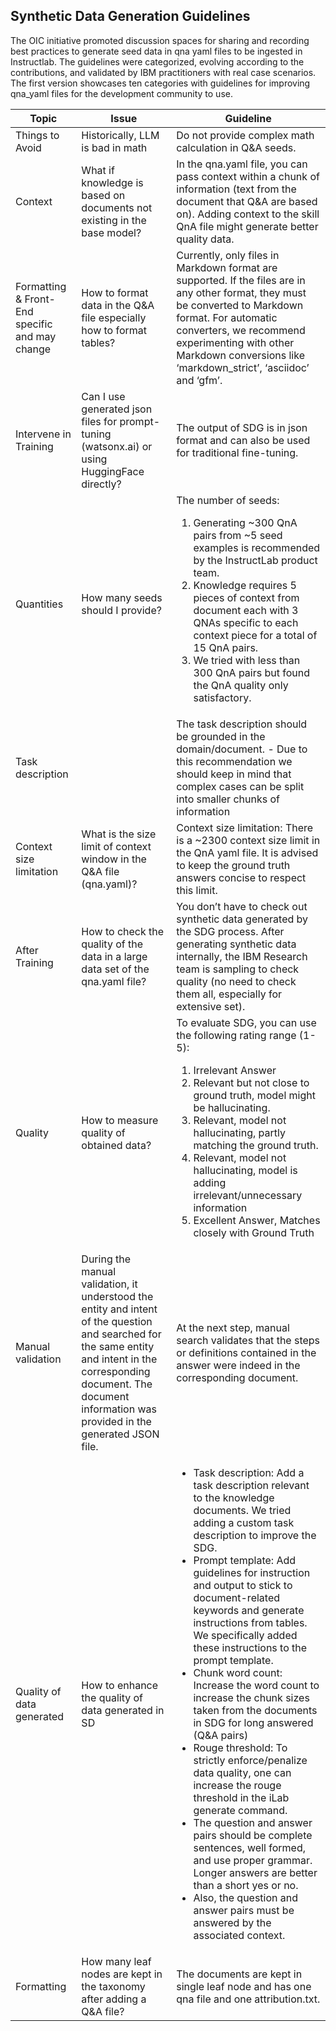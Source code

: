 ## Synthetic Data Generation Guidelines

The OIC initiative promoted discussion spaces for sharing and recording best practices to generate seed data in qna yaml files to be ingested in Instructlab. The guidelines were categorized, evolving according to the contributions, and validated by IBM practitioners with real case scenarios. The first version showcases ten categories with guidelines for improving qna_yaml files for the development community to use.

| Topic | Issue | Guideline |
| --- | --- | --- |
| Things to Avoid | Historically, LLM is bad in math | Do not provide complex math calculation in Q&A seeds. |
| Context | What if knowledge is based on documents not existing in the base model? | In the qna.yaml file, you can pass context within a chunk of information (text from the document that Q&A are based on). Adding context to the skill QnA file might generate better quality data. |
| Formatting & Front-End specific and may change | How to format data in the Q&A file especially how to format tables? | Currently, only files in Markdown format are supported. If the files are in any other format, they must be converted to Markdown format. For automatic converters, we recommend experimenting with other Markdown conversions like ‘markdown_strict’, ‘asciidoc’ and ‘gfm’. |
| Intervene in Training | Can I use generated json files for prompt-tuning (watsonx.ai) or using HuggingFace directly? | The output of SDG is in json format and can also be used for traditional fine-tuning. |
| Quantities | How many seeds should I provide? | The number of seeds: <ol><li>Generating ~300 QnA pairs from ~5 seed examples is recommended by the InstructLab product team.</li><li>Knowledge requires 5 pieces of context from document each with 3 QNAs specific to each context piece for a total of 15 QnA pairs.</li><li>We tried with less than 300 QnA pairs but found the QnA quality only satisfactory.</li><ol> |
| Task description | | The task description should be grounded in the domain/document. - Due to this recommendation we should keep in mind that complex cases can be split into smaller chunks of information |
| Context size limitation | What is the size limit of context window in the Q&A file (qna.yaml)? | Context size limitation: There is a ~2300 context size limit in the QnA yaml file. It is advised to keep the ground truth answers  concise to respect this limit. |
| After Training | How to check the quality of the data in a large data set of the qna.yaml file? | You don’t have to check out synthetic data generated by the SDG process. After generating synthetic data internally, the IBM Research team is sampling to check quality (no need to check them all, especially for extensive set). |
| Quality | How to measure quality of obtained data? | To evaluate SDG, you can use the following rating range (1-5): <ol><li>Irrelevant Answer</li><li>Relevant but not close to ground truth, model might be hallucinating.</li><li>Relevant, model not hallucinating, partly matching the ground truth.</li><li>Relevant, model not hallucinating, model is adding irrelevant/unnecessary information</li><li>Excellent Answer, Matches closely with Ground Truth</li><ol> |
| Manual validation | During the manual validation, it understood the entity and intent of the question and searched for the same entity and intent in the corresponding document. The document information was provided in the generated JSON file. | At the next step, manual search validates that the steps or definitions contained in the answer were indeed in the corresponding document. |
| Quality of data generated | How to enhance the quality of data generated in SD | <ul><li>Task description: Add a task description relevant to the knowledge documents. We tried adding a custom task description to improve the SDG.</li><li>Prompt template: Add guidelines for instruction and output to stick to document-related keywords and generate instructions from tables. We specifically added these instructions to the prompt template.</li><li>Chunk word count: Increase the word count to increase the chunk sizes taken from the documents in SDG for long answered (Q&A pairs)</li><li>Rouge threshold: To strictly enforce/penalize data quality, one can increase the rouge threshold in the iLab generate command.</li><li>The question and answer pairs should be complete sentences, well formed, and use proper grammar. Longer answers are better than a short yes or no.</li><li>Also, the question and answer pairs must be answered by the  associated context.</li></ul> |
| Formatting | How many leaf nodes are kept in the taxonomy after adding a Q&A file? | The documents are kept in single leaf node and has one qna file and one attribution.txt. |


